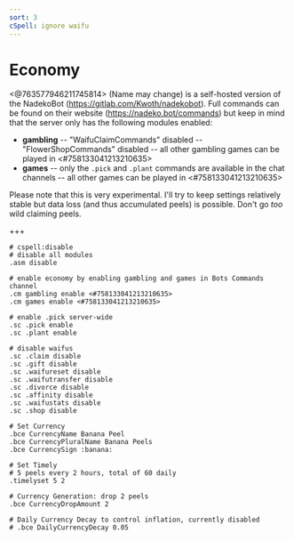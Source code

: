```yaml
---
sort: 3
cSpell: ignore waifu
---
```


# Economy

<@763577946211745814> (Name may change) is a self-hosted version of the NadekoBot (<https://gitlab.com/Kwoth/nadekobot>).  Full commands can be found on their website (<https://nadeko.bot/commands>) but keep in mind that the server only has the following modules enabled:

- **gambling**
-- "WaifuClaimCommands" disabled
-- "FlowerShopCommands" disabled
-- all other gambling games can be played in <#758133041213210635>
- **games**
-- only the `.pick` and `.plant` commands are available in the chat channels
-- all other games can be played in <#758133041213210635>

Please note that this is very experimental.  I'll try to keep settings relatively stable but data loss (and thus accumulated peels) is possible.  Don't go *too* wild claiming peels.

+++

```
# cspell:disable
# disable all modules
.asm disable

# enable economy by enabling gambling and games in Bots Commands channel
.cm gambling enable <#758133041213210635>
.cm games enable <#758133041213210635>

# enable .pick server-wide
.sc .pick enable
.sc .plant enable

# disable waifus
.sc .claim disable
.sc .gift disable
.sc .waifureset disable
.sc .waifutransfer disable
.sc .divorce disable
.sc .affinity disable
.sc .waifustats disable
.sc .shop disable

# Set Currency
.bce CurrencyName Banana Peel
.bce CurrencyPluralName Banana Peels
.bce CurrencySign :banana:

# Set Timely
# 5 peels every 2 hours, total of 60 daily
.timelyset 5 2

# Currency Generation: drop 2 peels
.bce CurrencyDropAmount 2

# Daily Currency Decay to control inflation, currently disabled
# .bce DailyCurrencyDecay 0.05
```
